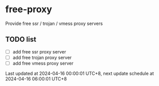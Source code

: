 
# free-proxy
Provide free ssr / trojan / vmess proxy servers


## TODO list
- [ ] add free ssr proxy server
- [ ] add free trojan proxy server
- [ ] add free vmess proxy server

Last updated at 2024-04-16 00:00:01 UTC+8, next update schedule at 2024-04-16 06:00:01 UTC+8

